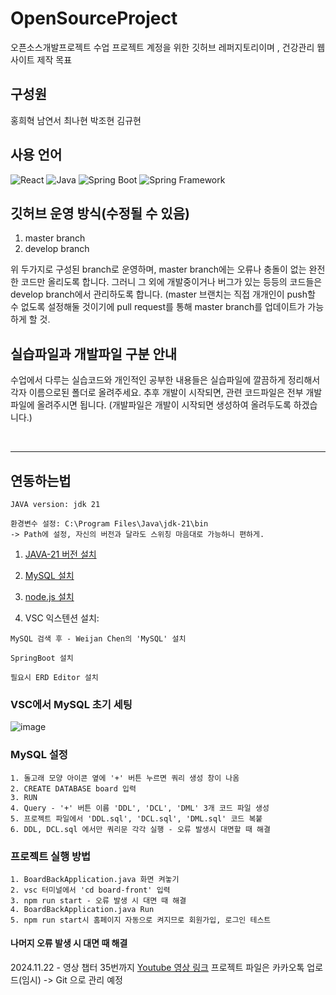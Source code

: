 # OpenSourceProject
오픈소스개발프로젝트 수업 프로젝트 계정을 위한 깃허브 레퍼지토리이며 , 건강관리 웹사이트 제작 목표

## 구성원
홍희혁
남연서 
최나현
박조현
김규현

## 사용 언어
![React](https://img.shields.io/badge/-React-20232A?logo=react&logoColor=61DAFB&style=flat) ![Java](https://img.shields.io/badge/-Java-orange?logo=java&logoColor=white&style=flat) ![Spring Boot](https://img.shields.io/badge/-Spring%20Boot-6DB33F?logo=spring-boot&logoColor=white&style=flat) ![Spring Framework](https://img.shields.io/badge/-Spring-6DB33F?logo=spring&logoColor=white&style=flat)

## 깃허브 운영 방식(수정될 수 있음)
1. master branch
2. develop branch

위 두가지로 구성된 branch로 운영하며, master branch에는 오류나 충돌이 없는 완전한 코드만 올리도록 합니다.
그러니 그 외에 개발중이거나 버그가 있는 등등의 코드들은 develop branch에서 관리하도록 합니다.
(master 브랜치는 직접 개개인이 push할 수 없도록 설정해둘 것이기에 pull request를 통해 master branch를 업데이트가 가능하게 할 것.

## 실습파일과 개발파일 구분 안내
수업에서 다루는 실습코드와 개인적인 공부한 내용들은 실습파일에 깔끔하게 정리해서 각자 이름으로된 폴더로 올려주세요.
추후 개발이 시작되면, 관련 코드파일은 전부 개발 파일에 올려주시면 됩니다.
(개발파일은 개발이 시작되면 생성하여 올려두도록 하겠습니다.)

<br/>

***

## 연동하는법

```
JAVA version: jdk 21

환경변수 설정: C:\Program Files\Java\jdk-21\bin
-> Path에 설정, 자신의 버전과 달라도 스위칭 마음대로 가능하니 편하게.
```

1. [JAVA-21 버전 설치](https://www.oracle.com/java/technologies/javase/jdk21-archive-downloads.html)

2. [MySQL 설치](https://dev.mysql.com/downloads/installer/)

3. [node.js 설치](https://nodejs.org/en)

4. VSC 익스텐션 설치:
```
MySQL 검색 후 - Weijan Chen의 'MySQL' 설치

SpringBoot 설치

필요시 ERD Editor 설치
```

### VSC에서 MySQL 초기 세팅

![image](https://github.com/user-attachments/assets/839530de-9a3b-43fd-8a10-436a60314729)

### MySQL 설정

```
1. 돌고래 모양 아이콘 옆에 '+' 버튼 누르면 쿼리 생성 창이 나옴
2. CREATE DATABASE board 입력
3. RUN
4. Query - '+' 버튼 이름 'DDL', 'DCL', 'DML' 3개 코드 파일 생성
5. 프로젝트 파일에서 'DDL.sql', 'DCL.sql', 'DML.sql' 코드 복붙
6. DDL, DCL.sql 에서만 쿼리문 각각 실행 - 오류 발생시 대면할 때 해결
```

### 프로젝트 실행 방법

```
1. BoardBackApplication.java 화면 켜놓기
2. vsc 터미널에서 'cd board-front' 입력
3. npm run start - 오류 발생 시 대면 때 해결
4. BoardBackApplication.java Run
5. npm run start시 홈페이지 자동으로 켜지므로 회원가입, 로그인 테스트
```

#### 나머지 오류 발생 시 대면 때 해결

2024.11.22 - 영상 챕터 35번까지
[Youtube 영상 링크](https://www.youtube.com/watch?v=NTZgPYlassE&list=PLbq5jHjpmq7q-Td2jOXtpf7SD5c53RqXh)
프로젝트 파일은 카카오톡 업로드(임시) -> Git 으로 관리 예정


